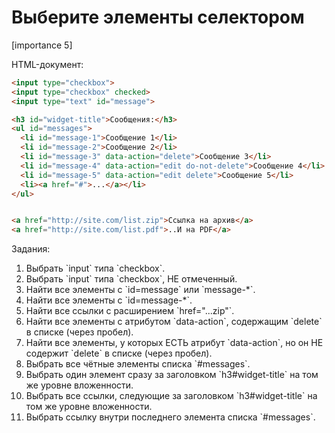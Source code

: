 # Выберите элементы селектором

[importance 5]

HTML-документ:

```html
<input type="checkbox">
<input type="checkbox" checked>
<input type="text" id="message">

<h3 id="widget-title">Сообщения:</h3>
<ul id="messages">
  <li id="message-1">Сообщение 1</li>
  <li id="message-2">Сообщение 2</li>
  <li id="message-3" data-action="delete">Сообщение 3</li>
  <li id="message-4" data-action="edit do-not-delete">Сообщение 4</li>
  <li id="message-5" data-action="edit delete">Сообщение 5</li>
  <li><a href="#">...</a></li>
</ul>


<a href="http://site.com/list.zip">Ссылка на архив</a>
<a href="http://site.com/list.pdf">..И на PDF</a>
```

Задания:
<ol>
<li>Выбрать `input` типа `checkbox`.</li>
<li>Выбрать `input` типа `checkbox`, НЕ отмеченный.</li>
<li>Найти все элементы с `id=message` или `message-*`.</li>
<li>Найти все элементы с `id=message-*`.</li>
<li>Найти все ссылки с расширением `href="...zip"`.</li>
<li>Найти все элементы с атрибутом `data-action`, содержащим `delete` в списке (через пробел).</li>
<li>Найти все элементы, у которых ЕСТЬ атрибут `data-action`, но он НЕ содержит `delete` в списке (через пробел).</li>
<li>Выбрать все чётные элементы списка `#messages`.</li>
<li>Выбрать один элемент сразу за заголовком `h3#widget-title` на том же уровне вложенности.</li>
<li>Выбрать все ссылки, следующие за заголовком `h3#widget-title` на том же уровне вложенности.</li>
<li>Выбрать ссылку внутри последнего элемента списка `#messages`.</li>
</ol>

